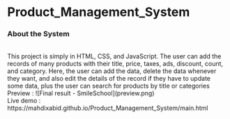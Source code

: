 # Product_Management_System

### About the System
<br>
This project is simply in HTML, CSS, and JavaScript. The user can add the records of many products with their title, price, taxes, ads, discount, count, and category. Here, the user can add the data, delete the data whenever they want, and also edit the details of the record if they have to update some data, plus the user can search for products by title or categories
<br>
Preview :  ![Final result -  SmileSchool](preview.png)
<br>
Live demo : https://mahdixabid.github.io/Product_Management_System/main.html


